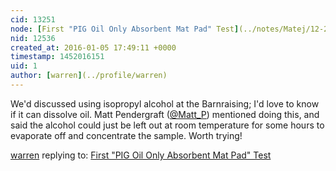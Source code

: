 ```yaml
---
cid: 13251
node: [First "PIG Oil Only Absorbent Mat Pad" Test](../notes/Matej/12-21-2015/first-pig-oil-only-absorbent-mat-pad-test)
nid: 12536
created_at: 2016-01-05 17:49:11 +0000
timestamp: 1452016151
uid: 1
author: [warren](../profile/warren)
---
```


We'd discussed using isopropyl alcohol at the Barnraising; I'd love to know if it can dissolve oil. Matt Pendergraft ([@Matt_P](/profile/Matt_P)) mentioned doing this, and said the alcohol could just be left out at room temperature for some hours to evaporate off and concentrate the sample. Worth trying!

[warren](../profile/warren) replying to: [First "PIG Oil Only Absorbent Mat Pad" Test](../notes/Matej/12-21-2015/first-pig-oil-only-absorbent-mat-pad-test)

